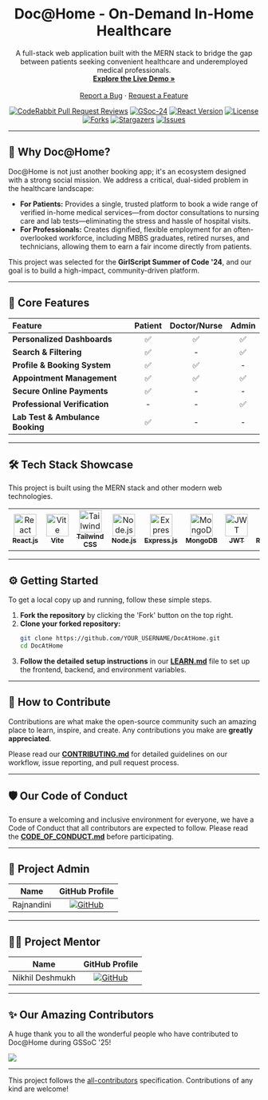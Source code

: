 <div align="center">
  <a href="https://github.com/shandilya-rajnandini/DocAtHome">
    <!-- You can replace this with a link to your logo if you have one -->
    <!-- <img src="URL_TO_YOUR_LOGO.png" alt="Logo" width="80" height="80"> -->
  </a>

  <h1 align="center">Doc@Home - On-Demand In-Home Healthcare</h1>

  <p align="center">
    A full-stack web application built with the MERN stack to bridge the gap between patients seeking convenient healthcare and underemployed medical professionals.
    <br />
    <a href="[YOUR-LIVE-DEMO-LINK]"><strong>Explore the Live Demo »</strong></a>
    <br />
    <br />
    <a href="https://github.com/shandilya-rajnandini/DocAtHome/issues">Report a Bug</a>
    ·
    <a href="https://github.com/shandilya-rajnandini/DocAtHome/issues">Request a Feature</a>
  </p>
</div>

<div align="center">

[![CodeRabbit Pull Request Reviews](https://img.shields.io/coderabbit/prs/github/shandilya-rajnandini/DocAtHome?utm_source=oss&utm_medium=github&utm_campaign=shandilya-rajnandini%2FDocAtHome&labelColor=171717&color=FF570A&link=https%3A%2F%2Fcoderabbit.ai&label=CodeRabbit+Reviews)](https://coderabbit.ai/github/shandilya-rajnandini/DocAtHome)
[![GSoc-24](https://img.shields.io/badge/GSSoC-24-blue?style=for-the-badge&logo=google-summer-of-code)](https://gssoc.girlscript.tech/)
[![React Version](https://img.shields.io/badge/react-18.2.0-blue?style=for-the-badge&logo=react)](https://reactjs.org/)
[![License](https://img.shields.io/github/license/shandilya-rajnandini/DocAtHome?style=for-the-badge)](LICENSE)
[![Forks](https://img.shields.io/github/forks/shandilya-rajnandini/DocAtHome?style=for-the-badge)](https://github.com/shandilya-rajnandini/DocAtHome/network/members)
[![Stargazers](https://img.shields.io/github/stars/shandilya-rajnandini/DocAtHome?style=for-the-badge)](https://github.com/shandilya-rajnandini/DocAtHome/stargazers)
[![Issues](https://img.shields.io/github/issues/shandilya-rajnandini/DocAtHome?style=for-the-badge)](https://github.com/shandilya-rajnandini/DocAtHome/issues)

</div>

---

## 🌟 Why Doc@Home?

Doc@Home is not just another booking app; it's an ecosystem designed with a strong social mission. We address a critical, dual-sided problem in the healthcare landscape:

*   **For Patients:** Provides a single, trusted platform to book a wide range of verified in-home medical services—from doctor consultations to nursing care and lab tests—eliminating the stress and hassle of hospital visits.
*   **For Professionals:** Creates dignified, flexible employment for an often-overlooked workforce, including MBBS graduates, retired nurses, and technicians, allowing them to earn a fair income directly from patients.

This project was selected for the **GirlScript Summer of Code '24**, and our goal is to build a high-impact, community-driven platform.

---

## 🚀 Core Features

| Feature | Patient | Doctor/Nurse | Admin |
| :--- | :---: | :---: | :---: |
| **Personalized Dashboards** | ✅ | ✅ | ✅ |
| **Search & Filtering** | ✅ | - | ✅ |
| **Profile & Booking System** | ✅ | ✅ | - |
| **Appointment Management**| ✅ | ✅ | ✅ |
| **Secure Online Payments** | ✅ | - | - |
| **Professional Verification**| - | - | ✅ |
| **Lab Test & Ambulance Booking** | ✅ | - | - |

---

## 🛠️ Tech Stack Showcase

This project is built using the MERN stack and other modern web technologies.

<table>
  <tr>
    <td align="center"><a href="https://reactjs.org/" target="_blank"><img src="https://skillicons.dev/icons?i=react" width="45px" alt="React"/><br /><sub><b>React.js</b></sub></a></td>
    <td align="center"><a href="https://vitejs.dev/" target="_blank"><img src="https://skillicons.dev/icons?i=vite" width="45px" alt="Vite"/><br /><sub><b>Vite</b></sub></a></td>
    <td align="center"><a href="https://tailwindcss.com/" target="_blank"><img src="https://skillicons.dev/icons?i=tailwind" width="45px" alt="Tailwind CSS"/><br /><sub><b>Tailwind CSS</b></sub></a></td>
    <td align="center"><a href="https://nodejs.org/" target="_blank"><img src="https://skillicons.dev/icons?i=nodejs" width="45px" alt="Node.js"/><br /><sub><b>Node.js</b></sub></a></td>
    <td align="center"><a href="https://expressjs.com/" target="_blank"><img src="https://skillicons.dev/icons?i=express" width="45px" alt="Express.js"/><br /><sub><b>Express.js</b></sub></a></td>
    <td align="center"><a href="https://www.mongodb.com/" target="_blank"><img src="https://skillicons.dev/icons?i=mongodb" width="45px" alt="MongoDB"/><br /><sub><b>MongoDB</b></sub></a></td>
    <td align="center"><a href="https://jwt.io/" target="_blank"><img src="https://skillicons.dev/icons?i=json" width="45px" alt="JWT"/><br /><sub><b>JWT</b></sub></a></td>
    <td align="center"><a href="https://razorpay.com/" target="_blank"><img src="https://avatars.githubusercontent.com/u/7713209?s=200&v=4" width="45px" alt="Razorpay"/><br /><sub><b>Razorpay</b></sub></a></td>
  </tr>
</table>

---

## ⚙️ Getting Started

To get a local copy up and running, follow these simple steps.

1.  **Fork the repository** by clicking the 'Fork' button on the top right.
2.  **Clone your forked repository:**
    ```sh
    git clone https://github.com/YOUR_USERNAME/DocAtHome.git
    cd DocAtHome
    ```
3.  **Follow the detailed setup instructions** in our [**LEARN.md**](LEARN.md) file to set up the frontend, backend, and environment variables.

---

## 🤝 How to Contribute

Contributions are what make the open-source community such an amazing place to learn, inspire, and create. Any contributions you make are **greatly appreciated**.

Please read our [**CONTRIBUTING.md**](CONTRIBUTING.md) for detailed guidelines on our workflow, issue reporting, and pull request process.

---

## 🛡️ Our Code of Conduct

To ensure a welcoming and inclusive environment for everyone, we have a Code of Conduct that all contributors are expected to follow. Please read the [**CODE_OF_CONDUCT.md**](CODE_OF_CONDUCT.md) before participating.

---

## 👑 Project Admin

| Name | GitHub Profile |
| :---: | :---: |
| Rajnandini | [![GitHub](https://img.shields.io/badge/GitHub-shandilya--rajnandini-blue?style=flat&logo=github)](https://github.com/shandilya-rajnandini) |

---

## 🧑‍💻 Project Mentor

| Name | GitHub Profile |
| :---: | :---: |
| Nikhil Deshmukh | [![GitHub](https://img.shields.io/badge/GitHub-nikhil--deshmukh-blue?style=flat&logo=github)](https://github.com/nikhildeshmukh170) |

---

## ✨ Our Amazing Contributors

A huge thank you to all the wonderful people who have contributed to Doc@Home during GSSoC '25!

<!-- ALL-CONTRIBUTORS-LIST:START - Do not remove or modify this section -->
<!-- prettier-ignore-start -->
<!-- markdownlint-disable -->


<a href="https://github.com/shandilya-rajnandini/DocAtHome/graphs/contributors">
  <img src="https://contrib.rocks/image?repo=shandilya-rajnandini/DocAtHome" />
</a>

---

<!-- markdownlint-restore -->
<!-- prettier-ignore-end -->
<!-- ALL-CONTRIBUTORS-LIST:END -->

This project follows the [all-contributors](https://github.com/shandilya-rajnandini/DocAtHome/graphs/contributors) specification. Contributions of any kind are welcome!

